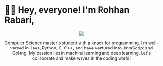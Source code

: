 # 👋🏼 Hey, everyone! I'm Rohhan Rabari,

<p align="center">
  <img src="https://github-readme-stats-five-lyart.vercel.app/api?username=RohhanRabari&theme=react&show_icons=true">
</p>

<p align="center">
Computer Science master's student with a knack for programming. I'm well-versed in Java, Python, C, C++, and have ventured into JavaScript and Golang. My passion lies in machine learning and deep learning. Let's collaborate and make waves in the coding world!
</p>
